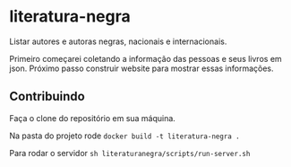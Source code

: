 # literatura-negra

Listar autores e autoras negras, nacionais e internacionais.

Primeiro começarei coletando a informação das pessoas e seus livros em json.
Próximo passo construir website para mostrar essas informações.

## Contribuindo

Faça o clone do repositório em sua máquina.

Na pasta do projeto rode `docker build -t literatura-negra .`

Para rodar o servidor `sh literaturanegra/scripts/run-server.sh`
